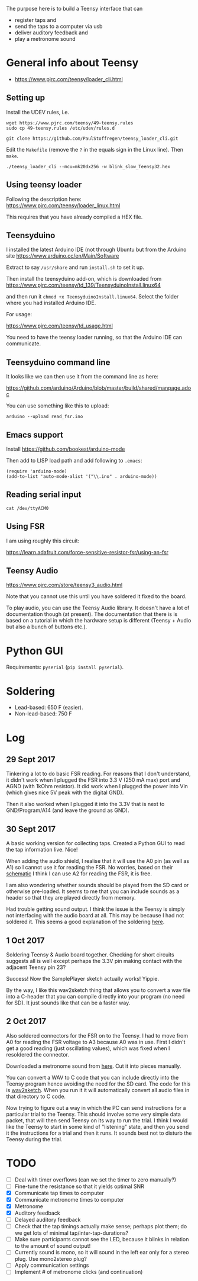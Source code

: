 
The purpose here is to build a Teensy interface that can 
- register taps and
- send the taps to a computer via usb
- deliver auditory feedback and
- play a metronome sound



# General info about Teensy

* https://www.pjrc.com/teensy/loader_cli.html


## Setting up

Install the UDEV rules, i.e.

```
wget https://www.pjrc.com/teensy/49-teensy.rules
sudo cp 49-teensy.rules /etc/udev/rules.d
```


```
git clone https://github.com/PaulStoffregen/teensy_loader_cli.git
```

Edit the `Makefile` (remove the `?` in the equals sign in the Linux line).
Then `make`.

```
./teensy_loader_cli --mcu=mk20dx256 -w blink_slow_Teensy32.hex
```



## Using teensy loader
Following the description here:
https://www.pjrc.com/teensy/loader_linux.html

This requires that you have already compiled a HEX file.




## Teensyduino

I installed the latest Arduino IDE (not through Ubuntu but from the Arduino site https://www.arduino.cc/en/Main/Software

Extract to say `/usr/share` and run `install.sh` to set it up.

Then install the teensyduino add-on, which is downloaded from
https://www.pjrc.com/teensy/td_139/TeensyduinoInstall.linux64

and then run it `chmod +x TeensyduinoInstall.linux64`. Select the folder where you had installed Arduino IDE.


For usage:

https://www.pjrc.com/teensy/td_usage.html

You need to have the teensy loader running, so that the Arduino IDE can communicate.



## Teensyduino command line
It looks like we can then use it from the command line as here:

https://github.com/arduino/Arduino/blob/master/build/shared/manpage.adoc

You can use something like this to upload:
```
arduino --upload read_fsr.ino
```




## Emacs support

Install https://github.com/bookest/arduino-mode

Then add to LISP load path and add following to `.emacs`:
```
(require 'arduino-mode)
(add-to-list 'auto-mode-alist '("\\.ino" . arduino-mode))
```






## Reading serial input

```
cat /dev/ttyACM0
```




## Using FSR
I am using roughly this circuit:

https://learn.adafruit.com/force-sensitive-resistor-fsr/using-an-fsr




## Teensy Audio

https://www.pjrc.com/store/teensy3_audio.html

Note that you cannot use this until you have soldered it fixed to the board.

To play audio, you can use the Teensy Audio library. It doesn't have a lot of documentation though (at present). The documentation that there is is based on a tutorial in which the hardware setup is different (Teensy + Audio but also a bunch of buttons etc.). 



# Python GUI

Requirements: `pyserial` (`pip install pyserial`).




# Soldering

* Lead-based: 650 F (easier).
* Non-lead-based: 750 F





# Log

## 29 Sept 2017
Tinkering a lot to do basic FSR reading. For reasons that I don't understand, it didn't work when I plugged the FSR into 3.3 V (250 mA max) port and AGND (with 1kOhm resistor). It did work when I plugged the power into Vin (which gives nice 5V peak with the digital GND).

Then it also worked when I plugged it into the 3.3V that is next to GND/Program/A14 (and leave the ground as GND).


## 30 Sept 2017
A basic working version for collecting taps. Created a Python GUI to read the tap information live. Nice!

When adding the audio shield, I realise that it will use the A0 pin (as well as A1) so I cannot use it for reading the FSR. No worries, based on their [schematic](https://www.pjrc.com/store/teensy3_audio_pins.png) I think I can use A2 for reading the FSR, it is free.

I am also wondering whether sounds should be played from the SD card or otherwise pre-loaded. It seems to me that you can include sounds as a header so that they are played directly from memory.

Had trouble getting sound output. I think the issue is the Teensy is simply not interfacing with the audio board at all. This may be because I had not soldered it. This seems a good explanation of the soldering [here](https://www.youtube.com/watch?v=37mW1i_oEpA).



## 1 Oct 2017

Soldering Teensy & Audio board together. Checking for short circuits suggests all is well except perhaps the 3.3V pin making contact with the adjacent Teensy pin 23?

Success! Now the SamplePlayer sketch actually works! Yippie.

By the way, I like this wav2sketch thing that allows you to convert a wav file into a C-header that you can compile directly into your program (no need for SD). It just sounds like that can be a faster way.



## 2 Oct 2017

Also soldered connectors for the FSR on to the Teensy. I had to move from A0 for reading the FSR voltage to A3 because A0 was in use. First I didn't get a good reading (just oscillating values), which was fixed when I resoldered the connector.

Downloaded a metronome sound from [here](https://freesound.org/people/digifishmusic/sounds/49115/). Cut it into pieces manually.

You can convert a WAV to C code that you can include directly into the Teensy program hence avoiding the need for the SD card. The code for this is [wav2sketch](https://raw.githubusercontent.com/UECIDE/Teensy3/master/cores/teensy3/files/libraries/Audio/examples/SamplePlayer/wav2sketch/wav2sketch.c). When you run it it will automatically convert all audio files in that directory to C code.

Now trying to figure out a way in which the PC can send instructions for a particular trial to the Teensy. This should involve some very simple data packet, that will then send Teensy on its way to run the trial. I think I would like the Teensy to start in some kind of "listening" state, and then you send it the instructions for a trial and then it runs. It sounds best not to disturb the Teensy during the trial.






# TODO

- [ ] Deal with timer overflows (can we set the timer to zero manually?)
- [ ] Fine-tune the resistance so that it yields optimal SNR
- [x] Communicate tap times to computer
- [x] Communicate metronome times to computer
- [x] Metronome
- [x] Auditory feedback
- [ ] Delayed auditory feedback
- [ ] Check that the tap timings actually make sense; perhaps plot them; do we get lots of minimal tap/inter-tap-durations?
- [ ] Make sure participants cannot see the LED, because it blinks in relation to the amount of sound output!
- [ ] Currently sound is mono, so it will sound in the left ear only for a stereo plug. Use mono2stereo plug?
- [ ] Apply communication settings
- [ ] Implement # of metronome clicks (and continuation)
